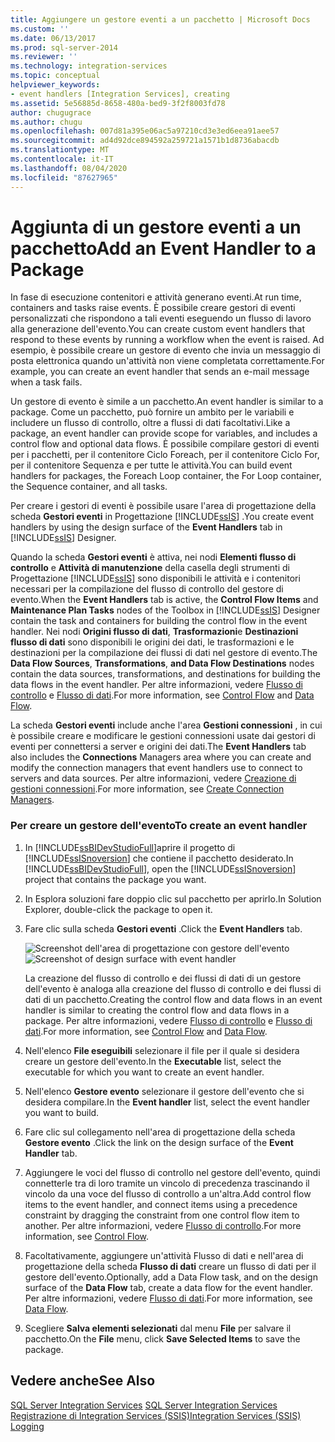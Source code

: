```yaml
---
title: Aggiungere un gestore eventi a un pacchetto | Microsoft Docs
ms.custom: ''
ms.date: 06/13/2017
ms.prod: sql-server-2014
ms.reviewer: ''
ms.technology: integration-services
ms.topic: conceptual
helpviewer_keywords:
- event handlers [Integration Services], creating
ms.assetid: 5e56885d-8658-480a-bed9-3f2f8003fd78
author: chugugrace
ms.author: chugu
ms.openlocfilehash: 007d81a395e06ac5a97210cd3e3ed6eea91aee57
ms.sourcegitcommit: ad4d92dce894592a259721a1571b1d8736abacdb
ms.translationtype: MT
ms.contentlocale: it-IT
ms.lasthandoff: 08/04/2020
ms.locfileid: "87627965"
---
```

# <a name="add-an-event-handler-to-a-package"></a><span data-ttu-id="8c3d9-102">Aggiunta di un gestore eventi a un pacchetto</span><span class="sxs-lookup"><span data-stu-id="8c3d9-102">Add an Event Handler to a Package</span></span>
  <span data-ttu-id="8c3d9-103">In fase di esecuzione contenitori e attività generano eventi.</span><span class="sxs-lookup"><span data-stu-id="8c3d9-103">At run time, containers and tasks raise events.</span></span> <span data-ttu-id="8c3d9-104">È possibile creare gestori di eventi personalizzati che rispondono a tali eventi eseguendo un flusso di lavoro alla generazione dell'evento.</span><span class="sxs-lookup"><span data-stu-id="8c3d9-104">You can create custom event handlers that respond to these events by running a workflow when the event is raised.</span></span> <span data-ttu-id="8c3d9-105">Ad esempio, è possibile creare un gestore di evento che invia un messaggio di posta elettronica quando un'attività non viene completata correttamente.</span><span class="sxs-lookup"><span data-stu-id="8c3d9-105">For example, you can create an event handler that sends an e-mail message when a task fails.</span></span>  
  
 <span data-ttu-id="8c3d9-106">Un gestore di evento è simile a un pacchetto.</span><span class="sxs-lookup"><span data-stu-id="8c3d9-106">An event handler is similar to a package.</span></span> <span data-ttu-id="8c3d9-107">Come un pacchetto, può fornire un ambito per le variabili e includere un flusso di controllo, oltre a flussi di dati facoltativi.</span><span class="sxs-lookup"><span data-stu-id="8c3d9-107">Like a package, an event handler can provide scope for variables, and includes a control flow and optional data flows.</span></span> <span data-ttu-id="8c3d9-108">È possibile compilare gestori di eventi per i pacchetti, per il contenitore Ciclo Foreach, per il contenitore Ciclo For, per il contenitore Sequenza e per tutte le attività.</span><span class="sxs-lookup"><span data-stu-id="8c3d9-108">You can build event handlers for packages, the Foreach Loop container, the For Loop container, the Sequence container, and all tasks.</span></span>  
  
 <span data-ttu-id="8c3d9-109">Per creare i gestori di eventi è possibile usare l'area di progettazione della scheda **Gestori eventi** in Progettazione [!INCLUDE[ssIS](../includes/ssis-md.md)] .</span><span class="sxs-lookup"><span data-stu-id="8c3d9-109">You create event handlers by using the design surface of the **Event Handlers** tab in [!INCLUDE[ssIS](../includes/ssis-md.md)] Designer.</span></span>  
  
 <span data-ttu-id="8c3d9-110">Quando la scheda **Gestori eventi** è attiva, nei nodi **Elementi flusso di controllo** e **Attività di manutenzione** della casella degli strumenti di Progettazione [!INCLUDE[ssIS](../includes/ssis-md.md)] sono disponibili le attività e i contenitori necessari per la compilazione del flusso di controllo del gestore di evento.</span><span class="sxs-lookup"><span data-stu-id="8c3d9-110">When the **Event Handlers** tab is active, the **Control Flow Items** and **Maintenance Plan Tasks** nodes of the Toolbox in [!INCLUDE[ssIS](../includes/ssis-md.md)] Designer contain the task and containers for building the control flow in the event handler.</span></span> <span data-ttu-id="8c3d9-111">Nei nodi **Origini flusso di dati**, **Trasformazioni**e **Destinazioni flusso di dati** sono disponibili le origini dei dati, le trasformazioni e le destinazioni per la compilazione dei flussi di dati nel gestore di evento.</span><span class="sxs-lookup"><span data-stu-id="8c3d9-111">The **Data Flow Sources**, **Transformations**, **and Data Flow Destinations** nodes contain the data sources, transformations, and destinations for building the data flows in the event handler.</span></span> <span data-ttu-id="8c3d9-112">Per altre informazioni, vedere [Flusso di controllo](control-flow/control-flow.md) e [Flusso di dati](data-flow/data-flow.md).</span><span class="sxs-lookup"><span data-stu-id="8c3d9-112">For more information, see [Control Flow](control-flow/control-flow.md) and [Data Flow](data-flow/data-flow.md).</span></span>  
  
 <span data-ttu-id="8c3d9-113">La scheda **Gestori eventi** include anche l'area **Gestioni connessioni** , in cui è possibile creare e modificare le gestioni connessioni usate dai gestori di eventi per connettersi a server e origini dei dati.</span><span class="sxs-lookup"><span data-stu-id="8c3d9-113">The **Event Handlers** tab also includes the **Connections** Managers area where you can create and modify the connection managers that event handlers use to connect to servers and data sources.</span></span> <span data-ttu-id="8c3d9-114">Per altre informazioni, vedere [Creazione di gestioni connessioni](../../2014/integration-services/create-connection-managers.md).</span><span class="sxs-lookup"><span data-stu-id="8c3d9-114">For more information, see [Create Connection Managers](../../2014/integration-services/create-connection-managers.md).</span></span>  
  
### <a name="to-create-an-event-handler"></a><span data-ttu-id="8c3d9-115">Per creare un gestore dell'evento</span><span class="sxs-lookup"><span data-stu-id="8c3d9-115">To create an event handler</span></span>  
  
1.  <span data-ttu-id="8c3d9-116">In [!INCLUDE[ssBIDevStudioFull](../includes/ssbidevstudiofull-md.md)]aprire il progetto di [!INCLUDE[ssISnoversion](../includes/ssisnoversion-md.md)] che contiene il pacchetto desiderato.</span><span class="sxs-lookup"><span data-stu-id="8c3d9-116">In [!INCLUDE[ssBIDevStudioFull](../includes/ssbidevstudiofull-md.md)], open the [!INCLUDE[ssISnoversion](../includes/ssisnoversion-md.md)] project that contains the package you want.</span></span>  
  
2.  <span data-ttu-id="8c3d9-117">In Esplora soluzioni fare doppio clic sul pacchetto per aprirlo.</span><span class="sxs-lookup"><span data-stu-id="8c3d9-117">In Solution Explorer, double-click the package to open it.</span></span>  
  
3.  <span data-ttu-id="8c3d9-118">Fare clic sulla scheda **Gestori eventi** .</span><span class="sxs-lookup"><span data-stu-id="8c3d9-118">Click the **Event Handlers** tab.</span></span>  
  
     <span data-ttu-id="8c3d9-119">![Screenshot dell'area di progettazione con gestore dell'evento](media/eventhandlers.gif "Screenshot dell'area di progettazione con gestore dell'evento")</span><span class="sxs-lookup"><span data-stu-id="8c3d9-119">![Screenshot of design surface with event handler](media/eventhandlers.gif "Screenshot of design surface with event handler")</span></span>  
  
     <span data-ttu-id="8c3d9-120">La creazione del flusso di controllo e dei flussi di dati di un gestore dell'evento è analoga alla creazione del flusso di controllo e dei flussi di dati di un pacchetto.</span><span class="sxs-lookup"><span data-stu-id="8c3d9-120">Creating the control flow and data flows in an event handler is similar to creating the control flow and data flows in a package.</span></span> <span data-ttu-id="8c3d9-121">Per altre informazioni, vedere [Flusso di controllo](control-flow/control-flow.md) e [Flusso di dati](data-flow/data-flow.md).</span><span class="sxs-lookup"><span data-stu-id="8c3d9-121">For more information, see [Control Flow](control-flow/control-flow.md) and [Data Flow](data-flow/data-flow.md).</span></span>  
  
4.  <span data-ttu-id="8c3d9-122">Nell'elenco **File eseguibili** selezionare il file per il quale si desidera creare un gestore dell'evento.</span><span class="sxs-lookup"><span data-stu-id="8c3d9-122">In the **Executable** list, select the executable for which you want to create an event handler.</span></span>  
  
5.  <span data-ttu-id="8c3d9-123">Nell'elenco **Gestore evento** selezionare il gestore dell'evento che si desidera compilare.</span><span class="sxs-lookup"><span data-stu-id="8c3d9-123">In the **Event handler** list, select the event handler you want to build.</span></span>  
  
6.  <span data-ttu-id="8c3d9-124">Fare clic sul collegamento nell'area di progettazione della scheda **Gestore evento** .</span><span class="sxs-lookup"><span data-stu-id="8c3d9-124">Click the link on the design surface of the **Event Handler** tab.</span></span>  
  
7.  <span data-ttu-id="8c3d9-125">Aggiungere le voci del flusso di controllo nel gestore dell'evento, quindi connetterle tra di loro tramite un vincolo di precedenza trascinando il vincolo da una voce del flusso di controllo a un'altra.</span><span class="sxs-lookup"><span data-stu-id="8c3d9-125">Add control flow items to the event handler, and connect items using a precedence constraint by dragging the constraint from one control flow item to another.</span></span> <span data-ttu-id="8c3d9-126">Per altre informazioni, vedere [Flusso di controllo](control-flow/control-flow.md).</span><span class="sxs-lookup"><span data-stu-id="8c3d9-126">For more information, see [Control Flow](control-flow/control-flow.md).</span></span>  
  
8.  <span data-ttu-id="8c3d9-127">Facoltativamente, aggiungere un'attività Flusso di dati e nell'area di progettazione della scheda **Flusso di dati** creare un flusso di dati per il gestore dell'evento.</span><span class="sxs-lookup"><span data-stu-id="8c3d9-127">Optionally, add a Data Flow task, and on the design surface of the **Data Flow** tab, create a data flow for the event handler.</span></span> <span data-ttu-id="8c3d9-128">Per altre informazioni, vedere [Flusso di dati](data-flow/data-flow.md).</span><span class="sxs-lookup"><span data-stu-id="8c3d9-128">For more information, see [Data Flow](data-flow/data-flow.md).</span></span>  
  
9. <span data-ttu-id="8c3d9-129">Scegliere **Salva elementi selezionati** dal menu **File** per salvare il pacchetto.</span><span class="sxs-lookup"><span data-stu-id="8c3d9-129">On the **File** menu, click **Save Selected Items** to save the package.</span></span>  
  
## <a name="see-also"></a><span data-ttu-id="8c3d9-130">Vedere anche</span><span class="sxs-lookup"><span data-stu-id="8c3d9-130">See Also</span></span>  
 <span data-ttu-id="8c3d9-131">[SQL Server Integration Services](../../2014/integration-services/sql-server-integration-services.md) </span><span class="sxs-lookup"><span data-stu-id="8c3d9-131">[SQL Server Integration Services](../../2014/integration-services/sql-server-integration-services.md) </span></span>  
 [<span data-ttu-id="8c3d9-132">Registrazione di Integration Services &#40;SSIS&#41;</span><span class="sxs-lookup"><span data-stu-id="8c3d9-132">Integration Services &#40;SSIS&#41; Logging</span></span>](performance/integration-services-ssis-logging.md)  
  
  

